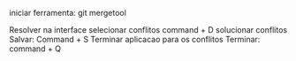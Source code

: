   iniciar ferramenta:
    git mergetool

  Resolver na interface
    selecionar conflitos
      command + D
    solucionar conflitos
    Salvar: Command + S
    Terminar aplicacao para os conflitos
      Terminar: command + Q
